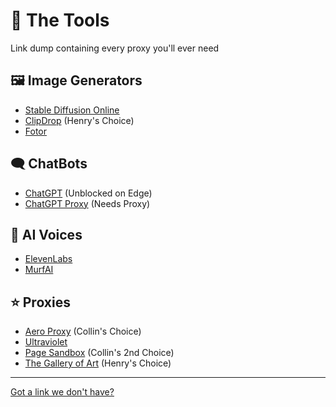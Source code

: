 # 🔨 The Tools
Link dump containing every proxy you'll ever need

## 🖼️ Image Generators
* [Stable Diffusion Online](https://stablediffusionweb.com)
* [ClipDrop](https://clipdrop.co) (Henry's Choice)
* [Fotor](https://www.fotor.com/images/create)

## 🗨️ ChatBots
* [ChatGPT](https://chat.openai.com) (Unblocked on Edge)
* [ChatGPT Proxy](https://chatgptproxy.info) (Needs Proxy)

## 📢 AI Voices
* [ElevenLabs](https://beta.elevenlabs.io/speech-synthesis)
* [MurfAI](https://murf.ai)

## ⭐ Proxies
* [Aero Proxy](https://yo839.sse.codesandbox.io/) (Collin's Choice)
* [Ultraviolet](https://ultra2--liljayd2010.repl.co/)
* [Page Sandbox](https://rapid-tooth-2bc4.qiangqiang.workers.dev) (Collin's 2nd Choice)
* [The Gallery of Art](https://login.thegalleryofart.org) (Henry's Choice)

---

[Got a link we don't have?](https://forms.gle/9GvZjpAdnfU1rdPp6)
